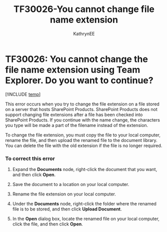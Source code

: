 ﻿---
title: TF30026-You cannot change file name extension
titleSuffix: Azure DevOps & TFS
description: Occurs when you try to change the file extension on a file stored on a server that hosts SharePoint Products.
ms.technology: devops-agile
ms.manager: mijacobs1-274b-4274-a430-b3ef4b33bb20
ms.author: kaelli
author: KathrynEE
ms.topic: Troubleshooting
ms.date: 01/20/2017
---

# TF30026: You cannot change the file name extension using Team Explorer. Do you want to continue?

[!INCLUDE [temp](../../includes/version-vsts-tfs-all-versions.md)]

This error occurs when you try to change the file extension on a file stored on a server that hosts SharePoint Products. SharePoint Products does not support changing file extensions after a file has been checked into SharePoint Products. If you continue with the name change, the characters you type will be made a part of the filename instead of the extension.

To change the file extension, you must copy the file to your local computer, rename the file, and then upload the renamed file to the document library. You can delete the file with the old extension if the file is no longer required.

### To correct this error

1.  Expand the **Documents** node, right-click the document that you want, and then click **Open**.

2.  Save the document to a location on your local computer.

3.  Rename the file extension on your local computer.

4.  Under the **Documents** node, right-click the folder where the renamed file is to be stored, and then click **Upload Document**.

5.  In the **Open** dialog box, locate the renamed file on your local computer, click the file, and then click **Open**.
